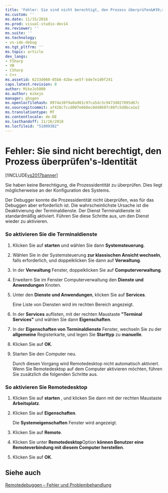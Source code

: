 ```yaml
---
title: 'Fehler: Sie sind nicht berechtigt, den Prozess überprüfen&#39;s-Identität | Microsoft-Dokumentation'
ms.custom: ''
ms.date: 11/15/2016
ms.prod: visual-studio-dev14
ms.reviewer: ''
ms.suite: ''
ms.technology:
- vs-ide-debug
ms.tgt_pltfrm: ''
ms.topic: article
dev_langs:
- FSharp
- VB
- CSharp
- C++
ms.assetid: 6233d060-85b8-42be-ae5f-bde7e1d0f241
caps.latest.revision: 8
author: MikeJo5000
ms.author: mikejo
manager: ghogen
ms.openlocfilehash: 0974e38f9a0a901c97ca5dc3c9473d027095d67c
ms.sourcegitcommit: af428c7ccd007e668ec0dd8697c88fc5d8bca1e2
ms.translationtype: MT
ms.contentlocale: de-DE
ms.lasthandoff: 11/16/2018
ms.locfileid: "51809382"
---
```

# <a name="error-you-do-not-have-permission-to-inspect-the-process39s-identity"></a>Fehler: Sie sind nicht berechtigt, den Prozess überprüfen&#39;s-Identität
[!INCLUDE[vs2017banner](../includes/vs2017banner.md)]

Sie haben keine Berechtigung, die Prozessidentität zu überprüfen. Dies liegt möglicherweise an der Konfiguration des Systems.  
  
 Der Debugger konnte die Prozessidentität nicht überprüfen, was für das Debuggen aber erforderlich ist. Die wahrscheinlichste Ursache ist die Deaktivierung der Terminaldienste. Der Dienst Terminaldienste ist standardmäßig aktiviert. Führen Sie diese Schritte aus, um den Dienst wieder zu aktivieren.  
  
### <a name="to-enable-terminal-services"></a>So aktivieren Sie die Terminaldienste  
  
1.  Klicken Sie auf **starten** und wählen Sie dann **Systemsteuerung**.  
  
2.  Wählen Sie in der Systemsteuerung **zur klassischen Ansicht wechseln**, falls erforderlich, und doppelklicken Sie dann auf **Verwaltung**.  
  
3.  In der **Verwaltung** Fenster, doppelklicken Sie auf **Computerverwaltung**.  
  
4.  Erweitern Sie im Fenster Computerverwaltung den **Dienste und Anwendungen** Knoten.  
  
5.  Unter den **Dienste und Anwendungen**, klicken Sie auf **Services**.  
  
     Eine Liste von Diensten wird im rechten Bereich angezeigt.  
  
6.  In der **Services** auflisten, mit der rechten Maustaste **"Terminal Services"** und wählen Sie dann **Eigenschaften**.  
  
7.  In der **Eigenschaften von Terminaldienste** Fenster, wechseln Sie zu der **allgemeine** Registerkarte, und legen Sie **Starttyp** zu **manuelle**.  
  
8.  Klicken Sie auf **OK**.  
  
9. Starten Sie den Computer neu.  
  
     Durch diesen Vorgang wird Remotedesktop nicht automatisch aktiviert. Wenn Sie Remotedesktop auf dem Computer aktivieren möchten, führen Sie zusätzlich die folgenden Schritte aus.  
  
### <a name="to-enable-remote-desktop"></a>So aktivieren Sie Remotedesktop  
  
1.  Klicken Sie auf **starten** , und klicken Sie dann mit der rechten Maustaste **Arbeitsplatz**.  
  
2.  Klicken Sie auf **Eigenschaften**.  
  
     Die **Systemeigenschaften** Fenster wird angezeigt.  
  
3.  Klicken Sie auf **Remote**.  
  
4.  Klicken Sie unter **Remotedesktop**Option **können Benutzer eine Remoteverbindung mit diesem Computer herstellen**.  
  
5.  Klicken Sie auf **OK**.  
  
## <a name="see-also"></a>Siehe auch  
 [Remotedebuggen – Fehler und Problembehandlung](../debugger/remote-debugging-errors-and-troubleshooting.md)



